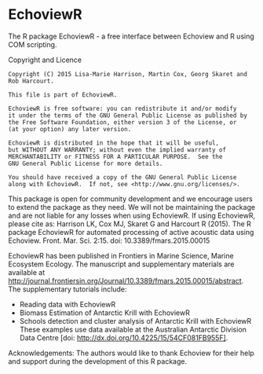 # EchoviewR
The R package EchoviewR - a free interface between Echoview and R using COM scripting.

Copyright and Licence

    Copyright (C) 2015 Lisa-Marie Harrison, Martin Cox, Georg Skaret and Rob Harcourt.
    
    This file is part of EchoviewR.
    
    EchoviewR is free software: you can redistribute it and/or modify
    it under the terms of the GNU General Public License as published by
    the Free Software Foundation, either version 3 of the License, or
    (at your option) any later version.
    
    EchoviewR is distributed in the hope that it will be useful,
    but WITHOUT ANY WARRANTY; without even the implied warranty of
    MERCHANTABILITY or FITNESS FOR A PARTICULAR PURPOSE.  See the
    GNU General Public License for more details.
    
    You should have received a copy of the GNU General Public License
    along with EchoviewR.  If not, see <http://www.gnu.org/licenses/>.


This package is open for community development and we encourage users to extend the package as they need. We will not be maintaining the package and are not liable for any losses when using EchoviewR. If using EchoviewR, please cite as:
Harrison LK, Cox MJ, Skaret G and Harcourt R (2015). The R package EchoviewR for automated processing of active acoustic data using Echoview. Front. Mar. Sci. 2:15. doi: 10.3389/fmars.2015.00015

EchoviewR has been published in Frontiers in Marine Science, Marine Ecosystem Ecology. The manuscript and supplementary materials are available at http://journal.frontiersin.org/Journal/10.3389/fmars.2015.00015/abstract. The supplementary tutorials include:
- Reading data with EchoviewR
- Biomass Estimation of Antarctic Krill with EchoviewR
- Schools detection and cluster analysis of Antarctic Krill with EchoviewR
These examples use data available at the Australian Antarctic Division Data Centre [doi: http://dx.doi.org/10.4225/15/54CF081FB955F].

Acknowledgements:
The authors would like to thank Echoview for their help and support during the development of this R package.